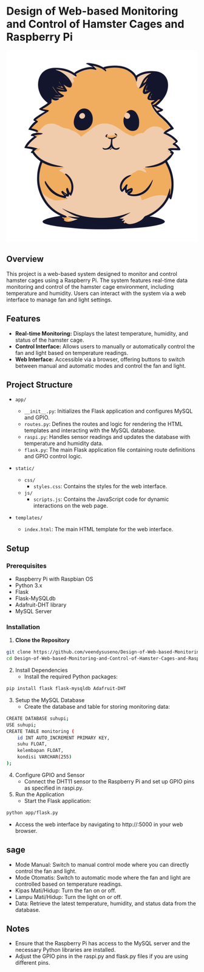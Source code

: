 # Design of Web-based Monitoring and Control of Hamster Cages and Raspberry Pi

![images-hamster](static/images/hamster.png)<br/>

## Overview

This project is a web-based system designed to monitor and control hamster cages using a Raspberry Pi. The system features real-time data monitoring and control of the hamster cage environment, including temperature and humidity. Users can interact with the system via a web interface to manage fan and light settings.

## Features

- **Real-time Monitoring:** Displays the latest temperature, humidity, and status of the hamster cage.
- **Control Interface:** Allows users to manually or automatically control the fan and light based on temperature readings.
- **Web Interface:** Accessible via a browser, offering buttons to switch between manual and automatic modes and control the fan and light.

## Project Structure

- `app/`

  - `__init__.py`: Initializes the Flask application and configures MySQL and GPIO.
  - `routes.py`: Defines the routes and logic for rendering the HTML templates and interacting with the MySQL database.
  - `raspi.py`: Handles sensor readings and updates the database with temperature and humidity data.
  - `flask.py`: The main Flask application file containing route definitions and GPIO control logic.

- `static/`

  - `css/`
    - `styles.css`: Contains the styles for the web interface.
  - `js/`
    - `scripts.js`: Contains the JavaScript code for dynamic interactions on the web page.

- `templates/`
  - `index.html`: The main HTML template for the web interface.

## Setup

### Prerequisites

- Raspberry Pi with Raspbian OS
- Python 3.x
- Flask
- Flask-MySQLdb
- Adafruit-DHT library
- MySQL Server

### Installation

1. **Clone the Repository**

```bash
git clone https://github.com/veendysuseno/Design-of-Web-based-Monitoring-and-Control-of-Hamster-Cages-and-Raspberry-Pi.git
cd Design-of-Web-based-Monitoring-and-Control-of-Hamster-Cages-and-Raspberry-Pi
```

2. Install Dependencies
   - Install the required Python packages:

```bash
pip install flask flask-mysqldb Adafruit-DHT
```

3. Setup the MySQL Database
   - Create the database and table for storing monitoring data:

```bash
CREATE DATABASE suhupi;
USE suhupi;
CREATE TABLE monitoring (
    id INT AUTO_INCREMENT PRIMARY KEY,
    suhu FLOAT,
    kelembapan FLOAT,
    kondisi VARCHAR(255)
);
```

4. Configure GPIO and Sensor
   - Connect the DHT11 sensor to the Raspberry Pi and set up GPIO pins as specified in raspi.py.
5. Run the Application
   - Start the Flask application:

```bash
python app/flask.py
```

- Access the web interface by navigating to http://<raspberry-pi-ip>:5000 in your web browser.

## sage

- Mode Manual: Switch to manual control mode where you can directly control the fan and light.
- Mode Otomatis: Switch to automatic mode where the fan and light are controlled based on temperature readings.
- Kipas Mati/Hidup: Turn the fan on or off.
- Lampu Mati/Hidup: Turn the light on or off.
- Data: Retrieve the latest temperature, humidity, and status data from the database.

## Notes

- Ensure that the Raspberry Pi has access to the MySQL server and the necessary Python libraries are installed.
- Adjust the GPIO pins in the raspi.py and flask.py files if you are using different pins.
